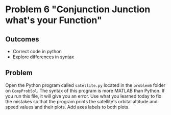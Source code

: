 # Problem 6 "Conjunction Junction what's your Function"
## Outcomes
- Correct code in python
- Explore differences in syntax 

## Problem 

Open the Python program called `satellite.py` located in the `problem6` folder on `CompProbSol`. The syntax of this program is more MATLAB than Python. If you run this file, it will give you an error. Use what you learned today to fix the mistakes so that the program prints the satellite's orbital altitude and speed values and their plots. Add axes labels to both plots. 